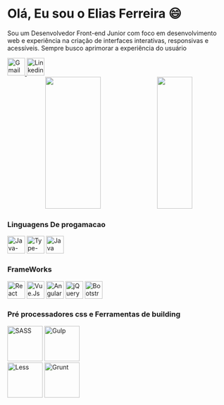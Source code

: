 # Olá, Eu sou o Elias Ferreira 😄

Sou um Desenvolvedor Front-end Junior com foco em desenvolvimento web e experiência na criação de interfaces interativas, responsivas e acessíveis. Sempre busco aprimorar a experiência do usuário 

<div align="left" >
  <a href="mailto:eliasferreiraoficial14@gmail.com" target="_blank" > <img height="40" src="https://img.shields.io/badge/Gmail-D14836?style=for-the-badge&logo=gmail&logoColor=white" alt="Gmail" /> </a>
  <a href="https://www.linkedin.com/in/elias-ferreira-4404b9224/" target="_blank" > <img height="40" src="https://img.shields.io/badge/LinkedIn-0077B5?style=for-the-badge&logo=linkedin&logoColor=white" alt="Linkedin" /> </a>
</div>

<div align="center">  
  <img width="50%" height="300x" src="https://github-readme-stats.vercel.app/api?username=Elias-Vasconcelos&show_icons=true&theme=dracula" /> 
  <img width="40%" height="300px" src="https://github-readme-stats.vercel.app/api/top-langs/?username=Elias-Vasconcelos&layout=compact&theme=dracula" />
</div>



<div align="center" >


<div align="start" width="40%" >
  <h3> Linguagens De progamacao </h3>
  <img height="40" src="https://img.shields.io/badge/JavaScript-323330?style=for-the-badge&logo=javascript&logoColor=F7DF1E" alt="Java-script" />
  <img height="40" src="https://img.shields.io/badge/JavaScript-F7DF1E?style=for-the-badge&logo=javascript&logoColor=black" alt="Type-script" />
  <img height="40" src="https://img.shields.io/badge/Java-ED8B00?style=for-the-badge&logo=openjdk&logoColor=white" alt="Java" />
</div>

<div align="start" width="40%" >
   <h3> FrameWorks </h3>
  <img height="40" src="https://img.shields.io/badge/React-20232A?style=for-the-badge&logo=react&logoColor=61DAFB" alt="React" />
  <img height="40" src="https://img.shields.io/badge/Vue.js-35495E?style=for-the-badge&logo=vue.js&logoColor=4FC08D" alt="Vue.Js" />
  <img height="40" src="https://img.shields.io/badge/Angular-DD0031?style=for-the-badge&logo=angular&logoColor=white" alt="Angular" />
  <img height="40" src="https://img.shields.io/badge/jQuery-0769AD?style=for-the-badge&logo=jquery&logoColor=white" alt="jQuery" />
  <img height="40" src="https://img.shields.io/badge/Bootstrap-563D7C?style=for-the-badge&logo=bootstrap&logoColor=white" alt="Bootstrap" />
</div>

<div align="start" width="40%" >
   <h3> Pré processadores css e Ferramentas de building  </h3>
  <img height="80" src="https://icon.icepanel.io/Technology/svg/Sass.svg" alt="SASS" />
  <img height="80" src="https://icon.icepanel.io/Technology/svg/Gulp.js.svg" alt="Gulp" /> 
   <div></div>
  <img height="80" src="https://icon.icepanel.io/Technology/svg/Less.js.svg" alt="Less" />  
  <img height="80" src="https://icon.icepanel.io/Technology/svg/Grunt.js.svg" alt="Grunt" />
</div>

</div>
